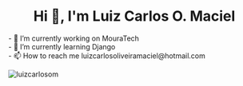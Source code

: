 <h1 align="center">Hi 👋, I'm Luiz Carlos O. Maciel</h1>
- 🔭 I’m currently working on MouraTech
<br>
- 🌱 I’m currently learning Django
<br> 
- 📫 How to reach me luizcarlosoliveiramaciel@hotmail.com
<br>
<p align="left">
</p>
<p><img align="center" src="https://github-readme-stats.vercel.app/api/top-langs?username=luizcarlosom&show_icons=true&theme=dracula&hide_border=true&locale=en&layout=compact" alt="luizcarlosom" /></p>
